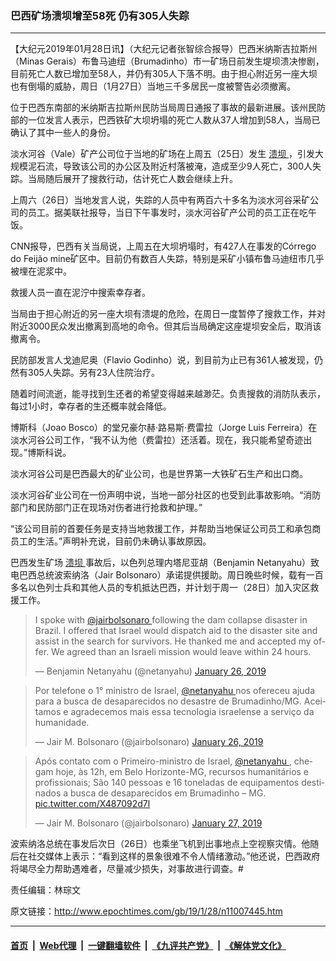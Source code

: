 ### 巴西矿场溃坝增至58死 仍有305人失踪
------------------------

<p>
 【大纪元2019年01月28日讯】（大纪元记者张智综合报导）巴西米纳斯吉拉斯州（Minas Gerais）布鲁马迪纽（Brumadinho）市一矿场日前发生堤坝溃决惨剧，目前死亡人数已增加至58人，并仍有305人下落不明。由于担心附近另一座大坝也有倒塌的威胁，周日（1月27日）当地三千多居民一度被警告必须撤离。
</p>
<p>
 位于巴西东南部的米纳斯吉拉斯州民防当局周日通报了事故的最新进展。该州民防部的一位发言人表示，巴西铁矿大坝坍塌的死亡人数从37人增加到58人，当局已确认了其中一些人的身份。
</p>
<p>
 淡水河谷（Vale）矿产公司位于当地的矿场在上周五（25日）发生
 <a href="http://www.epochtimes.com/gb/tag/%E6%BA%83%E5%9D%9D.html">
  溃坝
 </a>
 ，引发大规模泥石流，导致该公司的办公区及附近村落被淹，造成至少9人死亡，300人失踪。当局随后展开了搜救行动，估计死亡人数会继续上升。
</p>
<p>
 上周六（26日）当地发言人说，失踪的人员中有两百六十多名为淡水河谷采矿公司的员工。据美联社报导，当日下午事发时，淡水河谷矿产公司的员工正在吃午饭。
</p>
<p>
 CNN报导，巴西有关当局说，上周五在大坝坍塌时，有427人在事发的Córrego do Feijão mine矿区中。目前仍有数百人失踪，特别是采矿小镇布鲁马迪纽市几乎被埋在泥浆中。
</p>
<p>
 救援人员一直在泥泞中搜索幸存者。
</p>
<p>
 当局由于担心附近的另一座大坝有溃堤的危险，在周日一度暂停了搜救工作，并对附近3000民众发出撤离到高地的命令。但其后当局确定这座堤坝安全后，取消该撤离令。
</p>
<p>
 民防部发言人戈迪尼奥（Flavio Godinho）说，到目前为止已有361人被发现，仍然有305人失踪。另有23人住院治疗。
</p>
<p>
 随着时间流逝，能寻找到生还者的希望变得越来越渺茫。负责搜救的消防队表示，每过1小时，幸存者的生还概率就会降低。
</p>
<p>
 博斯科（Joao Bosco）的堂兄豪尔赫·路易斯·费雷拉（Jorge Luis Ferreira）在淡水河谷公司工作，“我不认为他（费雷拉）还活着。现在，我只能希望奇迹出现。”博斯科说。
</p>
<p>
 淡水河谷公司是巴西最大的矿业公司，也是世界第一大铁矿石生产和出口商。
</p>
<p>
 淡水河谷矿业公司在一份声明中说，当地一部分社区的也受到此事故影响。“消防部门和民防部门正在现场对伤者进行抢救和护理。”
</p>
<p>
 “该公司目前的首要任务是支持当地救援工作，并帮助当地保证公司员工和承包商员工的生活。”声明补充说，目前仍未确认事故原因。
</p>
<p>
 巴西发生矿场
 <a href="http://www.epochtimes.com/gb/tag/%E6%BA%83%E5%9D%9D.html">
  溃坝
 </a>
 事故后，以色列总理内塔尼亚胡（Benjamin Netanyahu）致电巴西总统波索纳洛（Jair Bolsonaro）承诺提供援助。周日晚些时候，载有一百多名以色列士兵和其他人员的专机抵达巴西，并计划于周一（28日）加入灾区救援工作。
</p>
<blockquote class="twitter-tweet" data-lang="en">
 <p dir="ltr" lang="en">
  I spoke with
  <a href="https://twitter.com/jairbolsonaro?ref_src=twsrc%5Etfw">
   @jairbolsonaro
  </a>
  following the dam collapse disaster in Brazil. I offered that Israel would dispatch aid to the disaster site and assist in the search for survivors. He thanked me and accepted my offer. We agreed than an Israeli mission would leave within 24 hours.
 </p>
 <p>
  — Benjamin Netanyahu (@netanyahu)
  <a href="https://twitter.com/netanyahu/status/1089231839930343424?ref_src=twsrc%5Etfw">
   January 26, 2019
  </a>
 </p>
</blockquote>
<p>
</p>
<blockquote class="twitter-tweet" data-lang="en">
 <p dir="ltr" lang="pt">
  Por telefone o 1° ministro de Israel,
  <a href="https://twitter.com/netanyahu?ref_src=twsrc%5Etfw">
   @netanyahu
  </a>
  nos ofereceu ajuda para a busca de desaparecidos no desastre de Brumadinho/MG. Aceitamos e agradecemos mais essa tecnologia israelense a serviço da humanidade.
 </p>
 <p>
  — Jair M. Bolsonaro (@jairbolsonaro)
  <a href="https://twitter.com/jairbolsonaro/status/1089197304437862400?ref_src=twsrc%5Etfw">
   January 26, 2019
  </a>
 </p>
</blockquote>
<p>
</p>
<blockquote class="twitter-tweet" data-lang="en">
 <p dir="ltr" lang="pt">
  Após contato com o Primeiro-ministro de Israel,
  <a href="https://twitter.com/netanyahu?ref_src=twsrc%5Etfw">
   @netanyahu
  </a>
  , chegam hoje, às 12h, em Belo Horizonte-MG, recursos humanitários e profissionais; São 140 pessoas e 16 toneladas de equipamentos destinados a busca de desaparecidos em Brumadinho – MG.
  <a href="https://t.co/X487092d7l">
   pic.twitter.com/X487092d7l
  </a>
 </p>
 <p>
  — Jair M. Bolsonaro (@jairbolsonaro)
  <a href="https://twitter.com/jairbolsonaro/status/1089417451874500609?ref_src=twsrc%5Etfw">
   January 27, 2019
  </a>
 </p>
</blockquote>
<p>
</p>
<p>
 波索纳洛总统在事发后次日（26日）也乘坐飞机到出事地点上空视察灾情。他随后在社交媒体上表示：“看到这样的景象很难不令人情绪激动。”他还说，巴西政府将竭尽全力帮助遇难者，尽量减少损失，对事故进行调查。#
</p>
<p>
 责任编辑：林琮文
</p>

原文链接：http://www.epochtimes.com/gb/19/1/28/n11007445.htm


------------------------
#### [首页](https://github.com/gfw-breaker/banned-news/blob/master/README.md) &nbsp;|&nbsp; [Web代理](https://github.com/labour-camp/helloworld) &nbsp;|&nbsp; [一键翻墙软件](https://github.com/gfw-breaker/nogfw/blob/master/README.md) &nbsp;|&nbsp; [《九评共产党》](https://github.com/gfw-breaker/9ping.md/blob/master/README.md#九评之一评共产党是什么) &nbsp;|&nbsp; [《解体党文化》](https://github.com/gfw-breaker/jtdwh.md/blob/master/README.md#绪论)

